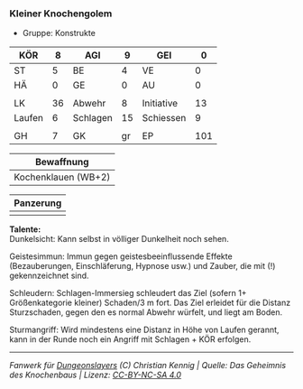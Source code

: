 ### Kleiner Knochengolem  
- Gruppe: Konstrukte  

| KÖR | 8 | AGI | 9 | GEI | 0 |
| --- | --- | --- | --- | --- | --- |
| ST | 5 | BE | 4 | VE | 0 |
| HÄ | 0 | GE | 0 | AU | 0 |
|  |  |  |  |  |  |
| LK | 36 | Abwehr | 8 | Initiative | 13 |
| Laufen | 6 | Schlagen | 15 | Schiessen | 9 |
|  |  |  |  |  |  |
| GH | 7 | GK | gr | EP | 101 |


| Bewaffnung |
| --- |
| Kochenklauen (WB+2) |


| Panzerung |
| --- |
|  |


**Talente:**  
Dunkelsicht: Kann selbst in völliger Dunkelheit noch sehen.

Geistesimmun: Immun gegen geistesbeeinflussende Effekte (Bezauberungen, Einschläferung, Hypnose usw.) und Zauber, die mit (!) gekennzeichnet sind.

Schleudern: Schlagen-Immersieg schleudert das Ziel (sofern 1+ Größenkategorie kleiner) Schaden/3 m fort. Das Ziel erleidet für die Distanz Sturzschaden, gegen den es normal Abwehr würfelt, und liegt am Boden.

Sturmangriff: Wird mindestens eine Distanz in Höhe von Laufen gerannt, kann in der Runde noch ein Angriff mit Schlagen + KÖR erfolgen.





___
*Fanwerk für [Dungeonslayers](https://www.dungeonslayers.net/) (C) Christian Kennig | Quelle: Das Geheimnis des Knochenbaus | Lizenz: [CC-BY-NC-SA 4.0](https://creativecommons.org/licenses/by-nc-sa/4.0/deed.de)*